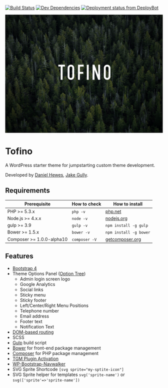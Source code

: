 [![Build Status](https://travis-ci.org/mrchimp/tofino.svg)](https://travis-ci.org/mrchimp/tofino)  [![Dev Dependencies](https://david-dm.org/lambdacreatives/tofino.svg)](https://devid-dm.org/lambdacreatives/tofino)  [![Deployment status from DeployBot](https://lambdacreatives.deploybot.com/badge/77558060036000/47551.svg)](http://deploybot.com)

![Tofino](https://raw.githubusercontent.com/mrchimp/tofino/master/screenshot.png)

# Tofino

A WordPress starter theme for jumpstarting custom theme development.

Developed by [Daniel Hewes](https://github.com/danimalweb), [Jake Gully](https://github.com/mrchimp).

## Requirements

| Prerequisite    | How to check | How to install
| --------------- | ------------ | ------------- |
| PHP >= 5.3.x    | `php -v`     | [php.net](http://php.net/manual/en/install.php) |
| Node.js >= 4.x.x  | `node -v`    | [nodejs.org](http://nodejs.org/) |
| gulp >= 3.9  | `gulp -v`    | `npm install -g gulp` |
| Bower >= 1.5.x | `bower -v`   | `npm install -g bower` |
| Composer >= 1.0.0-alpha10 | `composer -V`   | [getcomposer.org](http://getcomposer.org) |

## Features

* [Bootstrap 4](http://getbootstrap.com/)
* Theme Options Panel ([Option Tree](https://github.com/valendesigns/option-tree))
	* Admin login screen logo
	* Google Analytics
	* Social links
	* Sticky menu
	* Sticky footer
	* Left/Center/Right Menu Positions
	* Telephone number
	* Email address
	* Footer text
	* Notification Text
* [DOM-based routing](http://goo.gl/EUTi53)
* SCSS
* [Gulp](http://gulpjs.com/) build script
* [Bower](http://bower.io/) for front-end package management
* [Composer](https://getcomposer.org/) for PHP package management
* [TGM Plugin Activation](https://github.com/TGMPA/TGM-Plugin-Activation)
* [WP-Bootstrap-Navwalker](https://github.com/twittem/wp-bootstrap-navwalker)
* SVG Sprite Shortcode `[svg sprite="my-sptite-icon"]`
* SVG Sprite helper for templates `svg('sprite-name')` or `svg(['sprite'=>'sprite-name'])`
